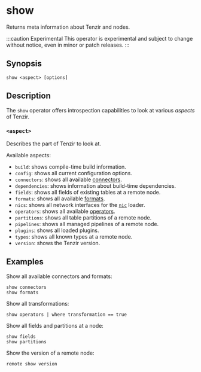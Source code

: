 # show

Returns meta information about Tenzir and nodes.

:::caution Experimental
This operator is experimental and subject to change without notice, even in
minor or patch releases.
:::

## Synopsis

```
show <aspect> [options]
```

## Description

The `show` operator offers introspection capabilities to look at various
*aspects* of Tenzir.

### `<aspect>`

Describes the part of Tenzir to look at.

Available aspects:

- `build`: shows compile-time build information.
- `config`: shows all current configuration options.
- `connectors`: shows all available [connectors](../../connectors.md).
- `dependencies`: shows information about build-time dependencies.
- `fields`: shows all fields of existing tables at a remote node.
- `formats`: shows all available [formats](../../formats.md).
- `nics`: shows all network interfaces for the [`nic`](../../connectors/nic.md)
  loader.
- `operators`: shows all available [operators](../../operators.md).
- `partitions`: shows all table partitions of a remote node.
- `pipelines`: shows all managed pipelines of a remote node.
- `plugins`: shows all loaded plugins.
- `types`: shows all known types at a remote node.
- `version`: shows the Tenzir version.

## Examples

Show all available connectors and formats:

```
show connectors
show formats
```

Show all transformations:

```
show operators | where transformation == true
```

Show all fields and partitions at a node:

```
show fields
show partitions
```

Show the version of a remote node:

```
remote show version
```

